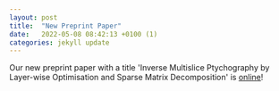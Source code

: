```yaml
---
layout: post
title:  "New Preprint Paper"
date:   2022-05-08 08:42:13 +0100 (1)
categories: jekyll update
---
```


Our new preprint paper with a title 'Inverse Multislice Ptychography by Layer-wise Optimisation and Sparse Matrix Decomposition' is [online](https://arxiv.org/abs/2205.03902)!